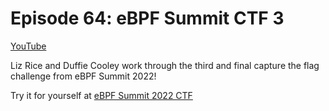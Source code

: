 # Episode 64: eBPF Summit CTF 3 

[YouTube](https://youtu.be/CBUIy0FzxFY)

Liz Rice and Duffie Cooley work through the third and final capture the flag challenge from eBPF Summit 2022!

Try it for yourself at 
[eBPF Summit 2022 CTF](https://github.com/isovalent/eBPF-Summit-2022-CTF)
